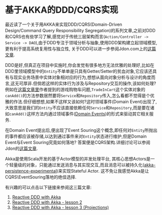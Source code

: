 基于AKKA的DDD/CQRS实现
=========================

最近读了一个关于用AKKA来实现DDD/CQRS(Domain-Driven Design/Command Query Responsibility Segregation)的系列文章,之前对DDD和CQRS也有些学习了解,感觉对于传统三层架构而言(`Action/Controller -> Service -> DAO`),由于DDD专注于领域分析与抽象,使用DDD架构建立起领域模型,更有利于提高系统复用性与独立性, 关于DDD可以进一步参阅Jdon.com上的[这篇文章](http://www.jdon.com/ddd.html).

DDD是好,但真正在项目中实施时,你会发觉有很多地方无法优雅的处理好,比如在DDD里领域模型中的`Entity`不单单是只具有Getter/Setter的贫血对象,它应该还具有与现实业务场景中实体对象相对应的行为,想想从面向对象分析与设计的角度而言,这无可厚非.但倘若这样的实体行为涉及与Repository交互的操作,该如何处理? 例如在[这篇文章里](http://www.udidahan.com/2008/02/29/how-to-create-fully-encapsulated-domain-models/)作者提到的游戏购物车问题,`TradeInCart`这个实体对象的`canAdd()`的方法参数居然要将`Service`和`Repository`传入,怎么看都不觉得是个优雅的作法.但仔细想想,如果不这样又该如何?这时领域事件(Domain Event)出现了,大致意思是我们的`Entity`不应该直接依赖任何`Service`和`Repository`,而是要在诸如`canAdd()`这样方法内通过领域事件([Domain Events](http://www.udidahan.com/2009/06/14/domain-events-salvation/))的形式来驱动其它相关服务.

在Domain Event提出后,便出现了Event Souring这个概念,即任何对`Entity`所抛出的事件都应该被存储,以达到通过事件来对`Entity`状态进行维护,但是Domain Event与Event Souring究竟如何落地? 答案便是CQRS架构.详细讨论可以参阅Jdon的[这篇文章](http://www.jdon.com/cqrs.html).

Akka是使用Scala开发的基于Actor模型的并发处理平台, 其核心思想Actors是一个轻量级的对象，只能通过发送消息与其实现交互,而且消息可以被持久化([akka-persistence-experimental](http://doc.akka.io/docs/akka/snapshot/scala/persistence.html))来实现Stateful Actor. 这不免让我感觉Akka是让CQRS\EventSouring落地的绝佳选择.

有兴趣的可以点击以下链接来参阅这三篇文章:

1. [Reactive DDD with Akka](http://pkaczor.blogspot.com/2014/04/reactive-ddd-with-akka.html)
2. [Reactive DDD with Akka - lesson 2](http://pkaczor.blogspot.com/2014/04/reactive-ddd-with-akka-lesson-2.html)
3. [Reactive DDD with Akka - lesson 3 (Projections)](http://pkaczor.blogspot.com/2014/06/reactive-ddd-with-akka-projections.html) 


